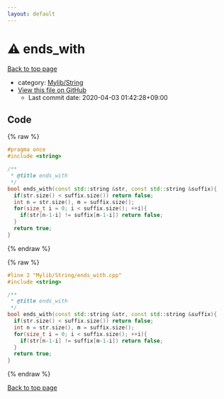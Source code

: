 ```yaml
---
layout: default
---
```


<!-- mathjax config similar to math.stackexchange -->
<script type="text/javascript" async
  src="https://cdnjs.cloudflare.com/ajax/libs/mathjax/2.7.5/MathJax.js?config=TeX-MML-AM_CHTML">
</script>
<script type="text/x-mathjax-config">
  MathJax.Hub.Config({
    TeX: { equationNumbers: { autoNumber: "AMS" }},
    tex2jax: {
      inlineMath: [ ['$','$'] ],
      processEscapes: true
    },
    "HTML-CSS": { matchFontHeight: false },
    displayAlign: "left",
    displayIndent: "2em"
  });
</script>

<script type="text/javascript" src="https://cdnjs.cloudflare.com/ajax/libs/jquery/3.4.1/jquery.min.js"></script>
<script src="https://cdn.jsdelivr.net/npm/jquery-balloon-js@1.1.2/jquery.balloon.min.js" integrity="sha256-ZEYs9VrgAeNuPvs15E39OsyOJaIkXEEt10fzxJ20+2I=" crossorigin="anonymous"></script>
<script type="text/javascript" src="../../../assets/js/copy-button.js"></script>
<link rel="stylesheet" href="../../../assets/css/copy-button.css" />


# :warning: ends_with

<a href="../../../index.html">Back to top page</a>

* category: <a href="../../../index.html#d75653ebf9facf6e669959c8c0d9cbcf">Mylib/String</a>
* <a href="{{ site.github.repository_url }}/blob/master/Mylib/String/ends_with.cpp">View this file on GitHub</a>
    - Last commit date: 2020-04-03 01:42:28+09:00




## Code

<a id="unbundled"></a>
{% raw %}
```cpp
#pragma once
#include <string>

/**
 * @title ends_with
 */
bool ends_with(const std::string &str, const std::string &suffix){
  if(str.size() < suffix.size()) return false;
  int n = str.size(), m = suffix.size();
  for(size_t i = 0; i < suffix.size(); ++i){
    if(str[n-1-i] != suffix[m-1-i]) return false;
  }
  return true;
}

```
{% endraw %}

<a id="bundled"></a>
{% raw %}
```cpp
#line 2 "Mylib/String/ends_with.cpp"
#include <string>

/**
 * @title ends_with
 */
bool ends_with(const std::string &str, const std::string &suffix){
  if(str.size() < suffix.size()) return false;
  int n = str.size(), m = suffix.size();
  for(size_t i = 0; i < suffix.size(); ++i){
    if(str[n-1-i] != suffix[m-1-i]) return false;
  }
  return true;
}

```
{% endraw %}

<a href="../../../index.html">Back to top page</a>

